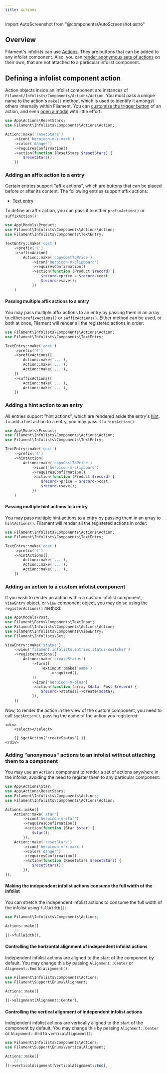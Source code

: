 ```yaml
---
title: Actions
---
```

import AutoScreenshot from "@components/AutoScreenshot.astro"

## Overview

Filament's infolists can use [Actions](../actions). They are buttons that can be added to any infolist component. Also, you can [render anonymous sets of actions](#adding-anonymous-actions-to-an-infolist-without-attaching-them-to-a-component) on their own, that are not attached to a particular infolist component.

## Defining a infolist component action

Action objects inside an infolist component are instances of `Filament/Infolists/Components/Actions/Action`. You must pass a unique name to the action's `make()` method, which is used to identify it amongst others internally within Filament. You can [customize the trigger button](../actions/trigger-button) of an action, and even [open a modal](../actions/modals) with little effort:

```php
use App\Actions\ResetStars;
use Filament\Infolists\Components\Actions\Action;

Action::make('resetStars')
    ->icon('heroicon-m-x-mark')
    ->color('danger')
    ->requiresConfirmation()
    ->action(function (ResetStars $resetStars) {
        $resetStars();
    })
```

### Adding an affix action to a entry

Certain entries support "affix actions", which are buttons that can be placed before or after its content. The following entries support affix actions:

- [Text entry](entries/text-entry)

To define an affix action, you can pass it to either `prefixAction()` or `suffixAction()`:

```php
use App\Models\Product;
use Filament\Infolists\Components\Actions\Action;
use Filament\Infolists\Components\TextEntry;

TextEntry::make('cost')
    ->prefix('€')
    ->suffixAction(
        Action::make('copyCostToPrice')
            ->icon('heroicon-m-clipboard')
            ->requiresConfirmation()
            ->action(function (Product $record) {
                $record->price = $record->cost;
                $record->save();
            })
    )
```

<AutoScreenshot name="infolists/entries/actions/suffix" alt="Text entry with suffix action" version="3.x" />

#### Passing multiple affix actions to a entry

You may pass multiple affix actions to an entry by passing them in an array to either `prefixActions()` or `suffixActions()`. Either method can be used, or both at once, Filament will render all the registered actions in order:

```php
use Filament\Infolists\Components\Actions\Action;
use Filament\Infolists\Components\TextEntry;

TextEntry::make('cost')
    ->prefix('€')
    ->prefixActions([
        Action::make('...'),
        Action::make('...'),
        Action::make('...'),
    ])
    ->suffixActions([
        Action::make('...'),
        Action::make('...'),
    ])
```

### Adding a hint action to an entry

All entries support "hint actions", which are rendered aside the entry's [hint](entries/getting-started#adding-a-hint-next-to-the-label). To add a hint action to a entry, you may pass it to `hintAction()`:

```php
use App\Models\Product;
use Filament\Infolists\Components\Actions\Action;
use Filament\Infolists\Components\TextEntry;

TextEntry::make('cost')
    ->prefix('€')
    ->hintAction(
        Action::make('copyCostToPrice')
            ->icon('heroicon-m-clipboard')
            ->requiresConfirmation()
            ->action(function (Product $record) {
                $record->price = $record->cost;
                $record->save();
            })
    )
```

<AutoScreenshot name="infolists/entries/actions/hint" alt="Text entry with hint action" version="3.x" />

#### Passing multiple hint actions to a entry

You may pass multiple hint actions to a entry by passing them in an array to `hintActions()`. Filament will render all the registered actions in order:

```php
use Filament\Infolists\Components\Actions\Action;
use Filament\Infolists\Components\TextEntry;

TextEntry::make('cost')
    ->prefix('€')
    ->hintActions([
        Action::make('...'),
        Action::make('...'),
        Action::make('...'),
    ])
```

### Adding an action to a custom infolist component

If you wish to render an action within a custom infolist component, `ViewEntry` object, or `View` component object, you may do so using the `registerActions()` method:

```php
use App\Models\Post;
use Filament\Forms\Components\TextInput;
use Filament\Infolists\Components\Actions\Action;
use Filament\Infolists\Components\ViewEntry;
use Filament\Infolists\Set;

ViewEntry::make('status')
    ->view('filament.infolists.entries.status-switcher')
    ->registerActions([
        Action::make('createStatus')
            ->form([
                TextInput::make('name')
                    ->required(),
            ])
            ->icon('heroicon-m-plus')
            ->action(function (array $data, Post $record) {
                $record->status()->create($data);
            }),
    ])
```

Now, to render the action in the view of the custom component, you need to call `$getAction()`, passing the name of the action you registered:

```blade
<div>
    <select></select>
    
    {{ $getAction('createStatus') }}
</div>
```

### Adding "anonymous" actions to an infolist without attaching them to a component

You may use an `Actions` component to render a set of actions anywhere in the infolist, avoiding the need to register them to any particular component:

```php
use App\Actions\Star;
use App\Actions\ResetStars;
use Filament\Infolists\Components\Actions;
use Filament\Infolists\Components\Actions\Action;

Actions::make([
    Action::make('star')
        ->icon('heroicon-m-star')
        ->requiresConfirmation()
        ->action(function (Star $star) {
            $star();
        }),
    Action::make('resetStars')
        ->icon('heroicon-m-x-mark')
        ->color('danger')
        ->requiresConfirmation()
        ->action(function (ResetStars $resetStars) {
            $resetStars();
        }),
]),
```

<AutoScreenshot name="infolists/layout/actions/anonymous/simple" alt="Anonymous actions" version="3.x" />

#### Making the independent infolist actions consume the full width of the infolist

You can stretch the independent infolist actions to consume the full width of the infolist using `fullWidth()`:

```php
use Filament\Infolists\Components\Actions;

Actions::make([
    // ...
])->fullWidth(),
```

<AutoScreenshot name="infolists/layout/actions/anonymous/full-width" alt="Anonymous actions consuming the full width" version="3.x" />

#### Controlling the horizontal alignment of independent infolist actions

Independent infolist actions are aligned to the start of the component by default. You may change this by passing `Alignment::Center` or `Alignment::End` to `alignment()`:

```php
use Filament\Infolists\Components\Actions;
use Filament\Support\Enums\Alignment;

Actions::make([
    // ...
])->alignment(Alignment::Center),
```

<AutoScreenshot name="infolists/layout/actions/anonymous/horizontally-aligned-center" alt="Anonymous actions horizontally aligned to the center" version="3.x" />

#### Controlling the vertical alignment of independent infolist actions

Independent infolist actions are vertically aligned to the start of the component by default. You may change this by passing `Alignment::Center` or `Alignment::End` to `verticalAlignment()`:

```php
use Filament\Infolists\Components\Actions;
use Filament\Support\Enums\VerticalAlignment;

Actions::make([
    // ...
])->verticalAlignment(VerticalAlignment::End),
```

<AutoScreenshot name="infolists/layout/actions/anonymous/vertically-aligned-end" alt="Anonymous actions vertically aligned to the end" version="3.x" />
